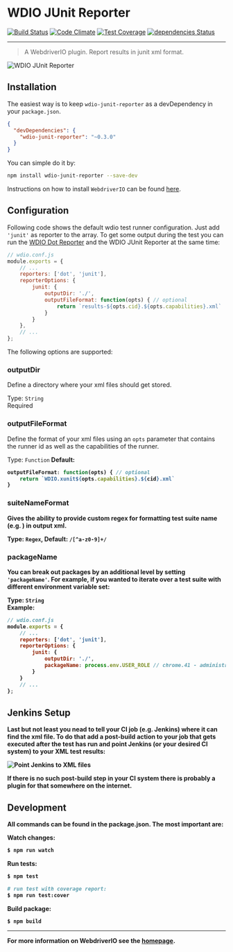 WDIO JUnit Reporter
===================

[![Build Status](https://travis-ci.org/webdriverio/wdio-junit-reporter.svg?branch=master)](https://travis-ci.org/webdriverio/wdio-junit-reporter) [![Code Climate](https://codeclimate.com/github/webdriverio/wdio-junit-reporter/badges/gpa.svg)](https://codeclimate.com/github/webdriverio/wdio-junit-reporter) [![Test Coverage](https://codeclimate.com/github/webdriverio/wdio-junit-reporter/badges/coverage.svg)](https://codeclimate.com/github/webdriverio/wdio-junit-reporter/coverage) [![dependencies Status](https://david-dm.org/webdriverio/wdio-junit-reporter/status.svg)](https://david-dm.org/webdriverio/wdio-junit-reporter)

***

> A WebdriverIO plugin. Report results in junit xml format.

![WDIO JUnit Reporter](http://webdriver.io/images/jenkins-final.png "Dot Reporter")

## Installation

The easiest way is to keep `wdio-junit-reporter` as a devDependency in your `package.json`.

```json
{
  "devDependencies": {
    "wdio-junit-reporter": "~0.3.0"
  }
}
```

You can simple do it by:

```bash
npm install wdio-junit-reporter --save-dev
```

Instructions on how to install `WebdriverIO` can be found [here](http://webdriver.io/guide/getstarted/install.html).

## Configuration

Following code shows the default wdio test runner configuration. Just add `'junit'` as reporter
to the array. To get some output during the test you can run the [WDIO Dot Reporter](https://github.com/webdriverio/wdio-dot-reporter) and the WDIO JUnit Reporter at the same time:

```js
// wdio.conf.js
module.exports = {
    // ...
    reporters: ['dot', 'junit'],
    reporterOptions: {
        junit: {
            outputDir: './',
            outputFileFormat: function(opts) { // optional
                return `results-${opts.cid}.${opts.capabilities}.xml`
            }
        }
    },
    // ...
};
```

The following options are supported:

### outputDir
Define a directory where your xml files should get stored.

Type: `String`<br>
Required

### outputFileFormat
Define the format of your xml files using an `opts` parameter that contains the runner id as well
as the capabilities of the runner.

Type: `Function`<b>
Default:

```js
outputFileFormat: function(opts) { // optional
    return `WDIO.xunit${opts.capabilities}.${cid}.xml`
}
```

### suiteNameFormat

Gives the ability to provide custom regex for formatting test suite name (e.g. ) in output xml.

Type: `Regex`,
Default: `/[^a-z0-9]+/`

### packageName

You can break out packages by an additional level by setting `'packageName'`. For example, if you wanted to iterate over a test suite with different environment variable set:

Type: `String`<br>
Example:

```js
// wdio.conf.js
module.exports = {
    // ...
    reporters: ['dot', 'junit'],
    reporterOptions: {
        junit: {
            outputDir: './',
            packageName: process.env.USER_ROLE // chrome.41 - administrator
        }
    }
    // ...
};
```

## Jenkins Setup

Last but not least you nead to tell your CI job (e.g. Jenkins) where it can find the xml file. To do that add a post-build action to your job that gets executed after the test has run and point Jenkins (or your desired CI system) to your XML test results:

![Point Jenkins to XML files](http://webdriver.io/images/jenkins-postjob.png "Point Jenkins to XML files")

If there is no such post-build step in your CI system there is probably a plugin for that somewhere on the internet.

## Development

All commands can be found in the package.json. The most important are:

Watch changes:

```sh
$ npm run watch
```

Run tests:

```sh
$ npm test

# run test with coverage report:
$ npm run test:cover
```

Build package:

```sh
$ npm build
```

----

For more information on WebdriverIO see the [homepage](http://webdriver.io).
